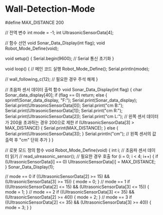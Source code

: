 # Wall-Detection-Mode

#define MAX_DISTANCE 200

// 전역 변수
int mode = -1;
int UltrasonicSensorData[4];

// 함수 선언
void Sonar_Data_Display(int flag);
void Robot_Mode_Define(void);

void setup() {
  Serial.begin(9600); // Serial 통신 초기화
}

void loop() {
  // 메인 코드 실행
  Robot_Mode_Define();
  Serial.println(mode);

  // wall_following_c(12); // 필요한 경우 주석 해제
}

// 초음파 센서 데이터 출력 함수
void Sonar_Data_Display(int flag) {
  char Sonar_data_display[40];
  if (flag == 0) return;
  else {
    sprintf(Sonar_data_display, "F:");
    Serial.print(Sonar_data_display);
    Serial.print(UltrasonicSensorData[0]);
    Serial.print("cm B:");
    Serial.print(UltrasonicSensorData[1]);
    Serial.print("cm R:");
    Serial.print(UltrasonicSensorData[2]);
    Serial.print("cm L:");
    // 왼쪽 센서 데이터가 200을 초과하는 경우 200으로 제한
    if (UltrasonicSensorData[3] > MAX_DISTANCE) {
      Serial.print(MAX_DISTANCE);
    } else {
      Serial.print(UltrasonicSensorData[3]);
    }
    Serial.println("cm"); // 왼쪽 센서의 값 출력 후 "cm" 단위 추가
  }
}

// 로봇 모드 정의 함수
void Robot_Mode_Define(void) {
  int i;
  // 초음파 센서 데이터 읽기
  // read_ulreasonic_sensor(); // 필요한 경우 호출
  for (i = 0; i < 4; i++) {
    if (UltrasonicSensorData[i] == 0) UltrasonicSensorData[i] = MAX_DISTANCE;
  }
  Sonar_Data_Display(1);

  // mode == 0
  if ((UltrasonicSensorData[2] >= 15) && (UltrasonicSensorData[3] >= 15)) {
    mode = 0;
  }
  // mode == 1
  if ((UltrasonicSensorData[2] <= 15) && (UltrasonicSensorData[3] <= 15)) {
    mode = 1;
  }
  // mode == 2
  if ((UltrasonicSensorData[3] <= 35) && (UltrasonicSensorData[2] >= 40)) {
    mode = 2;
  }
  // mode == 3
  if ((UltrasonicSensorData[2] <= 35) && (UltrasonicSensorData[3] >= 40)) {
    mode = 3;
  }
}
